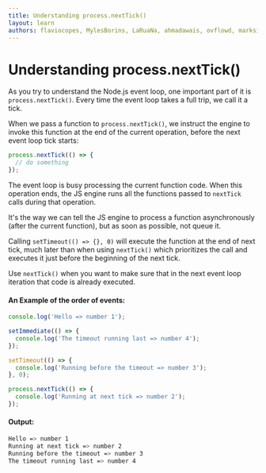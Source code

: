 ```yaml
---
title: Understanding process.nextTick()
layout: learn
authors: flaviocopes, MylesBorins, LaRuaNa, ahmadawais, ovflowd, marksist300
---
```


# Understanding process.nextTick()

As you try to understand the Node.js event loop, one important part of it is `process.nextTick()`. Every time the event loop takes a full trip, we call it a tick.

When we pass a function to `process.nextTick()`, we instruct the engine to invoke this function at the end of the current operation, before the next event loop tick starts:

```js
process.nextTick(() => {
  // do something
});
```

The event loop is busy processing the current function code. When this operation ends, the JS engine runs all the functions passed to `nextTick` calls during that operation.

It's the way we can tell the JS engine to process a function asynchronously (after the current function), but as soon as possible, not queue it.

Calling `setTimeout(() => {}, 0)` will execute the function at the end of next tick, much later than when using `nextTick()` which prioritizes the call and executes it just before the beginning of the next tick.

Use `nextTick()` when you want to make sure that in the next event loop iteration that code is already executed.

#### An Example of the order of events:

```js
console.log('Hello => number 1');

setImmediate(() => {
  console.log('The timeout running last => number 4');
});

setTimeout(() => {
  console.log('Running before the timeout => number 3');
}, 0);

process.nextTick(() => {
  console.log('Running at next tick => number 2');
});
```

#### Output:

```bash
Hello => number 1
Running at next tick => number 2
Running before the timeout => number 3
The timeout running last => number 4
```
